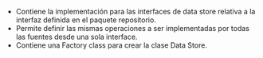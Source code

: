 * Contiene la implementación para las interfaces de data store relativa a la interfaz definida en el paquete repositorio.
* Permite definir las mismas operaciones a ser implementadas por todas las fuentes desde una sola interface.
* Contiene una Factory class para crear la clase Data Store.